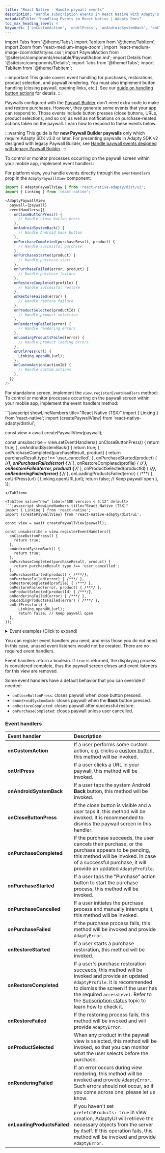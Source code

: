 ```yaml
---
title: "React Native - Handle paywall events"
description: "Handle subscription events in React Native with Adapty's SDK."
metadataTitle: "Handling Events in React Native | Adapty Docs"
toc_max_heading_level: 4
keywords: ['onCustomAction', 'onUrlPress', 'onAndroidSystemBack', 'onCloseButtonPress', 'onPurchaseStarted', 'onPurchaseCompleted', 'onPurchaseFailed', 'onPurchaseCancelled', 'onRestoreStarted', 'onRestoreFailed', 'onRestoreCompleted', 'onProductSelected', 'onLoadingProductsFailed', 'onRenderingFailed']
---
```


import Tabs from '@theme/Tabs';
import TabItem from '@theme/TabItem';
import Zoom from 'react-medium-image-zoom';
import 'react-medium-image-zoom/dist/styles.css';
import PaywallAction from '@site/src/components/reusable/PaywallAction.md';
import Details from '@site/src/components/Details';
import Tabs from '@theme/Tabs';
import TabItem from '@theme/TabItem';

:::important
This guide covers event handling for purchases, restorations, product selection, and paywall rendering. You must also implement button handling (closing paywall, opening links, etc.). See our [guide on handling button actions](react-native-handle-paywall-actions.md) for details.
:::

Paywalls configured with the [Paywall Builder](adapty-paywall-builder) don't need extra code to make and restore purchases. However, they generate some events that your app can respond to. Those events include button presses (close buttons, URLs, product selections, and so on) as well as notifications on purchase-related actions taken on the paywall. Learn how to respond to these events below.

:::warning
This guide is for **new Paywall Builder paywalls** only which require Adapty SDK v3.0 or later. For presenting paywalls in Adapty SDK v2 designed with legacy Paywall Builder, see [Handle paywall events designed with legacy Paywall Builder](react-native-handling-events-legacy).
:::

To control or monitor processes occurring on the paywall screen within your mobile app, implement event handlers:

<Tabs groupId="presentation-method" queryString>
<TabItem value="platform" label="Platform view" default>

For platform view, you handle events directly through the `eventHandlers` prop in the `AdaptyPaywallView` component:

```javascript showLineNumbers title="React Native (TSX)"
import { AdaptyPaywallView } from 'react-native-adapty/dist/ui';
import { Linking } from 'react-native';

<AdaptyPaywallView
  paywall={paywall}
  eventHandlers={{
    onCloseButtonPress() {
      // Handle close button press
    },
    onAndroidSystemBack() {
      // Handle Android back button
    },
    onPurchaseCompleted(purchaseResult, product) {
      // Handle successful purchase
    },
    onPurchaseStarted(product) {
      // Handle purchase start
    },
    onPurchaseFailed(error, product) {
      // Handle purchase failure
    },
    onRestoreCompleted(profile) {
      // Handle successful restore
    },
    onRestoreFailed(error) {
      // Handle restore failure
    },
    onProductSelected(productId) {
      // Handle product selection
    },
    onRenderingFailed(error) {
      // Handle rendering errors
    },
    onLoadingProductsFailed(error) {
      // Handle product loading errors
    },
    onUrlPress(url) {
      Linking.openURL(url);
    },
    onCustomAction(actionId) {
      // Handle custom actions
    },
  }}
/>
```

</TabItem>
<TabItem value="standalone" label="Standalone screen">

For standalone screen, implement the `view.registerEventHandlers` method:
To control or monitor processes occurring on the paywall screen within your mobile app, implement the event handlers method:

<Tabs groupId="version" queryString>
<TabItem value="new" label="SDK version 3.12 or later" default>
```javascript showLineNumbers title="React Native (TSX)"
import { Linking } from 'react-native';
import {createPaywallView} from 'react-native-adapty/dist/ui';

const view = await createPaywallView(paywall);

const unsubscribe = view.setEventHandlers({
  onCloseButtonPress() {
    return true;
  },
  onAndroidSystemBack() {
    return true;
  },
  onPurchaseCompleted(purchaseResult, product) {
    return purchaseResult.type !== 'user_cancelled';
  },
  onPurchaseStarted(product) { /***/},
  onPurchaseFailed(error) { /***/ },
  onRestoreCompleted(profile) { /***/ },
  onRestoreFailed(error, product) { /***/ },
  onProductSelected(productId) { /***/},
  onRenderingFailed(error) { /***/ },
  onLoadingProductsFailed(error) { /***/ },
  onUrlPress(url) {
      Linking.openURL(url);
      return false; // Keep paywall open
  },
});
```
</TabItem>

<TabItem value="new" label="SDK version < 3.12" default>
```javascript showLineNumbers title="React Native (TSX)"
import { Linking } from 'react-native';
import {createPaywallView} from 'react-native-adapty/dist/ui';

const view = await createPaywallView(paywall);

const unsubscribe = view.registerEventHandlers({
  onCloseButtonPress() {
    return true;
  },
  onAndroidSystemBack() {
    return true;
  },
  onPurchaseCompleted(purchaseResult, product) {
    return purchaseResult.type !== 'user_cancelled';
  },
  onPurchaseStarted(product) { /***/},
  onPurchaseFailed(error) { /***/ },
  onRestoreCompleted(profile) { /***/ },
  onRestoreFailed(error, product) { /***/ },
  onProductSelected(productId) { /***/},
  onRenderingFailed(error) { /***/ },
  onLoadingProductsFailed(error) { /***/ },
  onUrlPress(url) {
      Linking.openURL(url);
      return false; // Keep paywall open
  },
});
```
</TabItem>
</Tabs>

</TabItem>
</Tabs>

<Details>
<summary>Event examples (Click to expand)</summary>

```javascript
// onCloseButtonPress
{
  "event": "close_button_press"
}

// onAndroidSystemBack
{
  "event": "android_system_back"
}

// onUrlPress
{
  "event": "url_press",
  "url": "https://example.com/terms"
}

// onCustomAction
{
  "event": "custom_action",
  "actionId": "login"
}

// onProductSelected
{
  "event": "product_selected",
  "productId": "premium_monthly"
}

// onPurchaseStarted
{
  "event": "purchase_started",
  "product": {
    "vendorProductId": "premium_monthly",
    "localizedTitle": "Premium Monthly",
    "localizedDescription": "Premium subscription for 1 month",
    "localizedPrice": "$9.99",
    "price": 9.99,
    "currencyCode": "USD"
  }
}

// onPurchaseCompleted - Success
{
  "event": "purchase_completed",
  "purchaseResult": {
    "type": "success",
    "profile": {
      "accessLevels": {
        "premium": {
          "id": "premium",
          "isActive": true,
          "expiresAt": "2024-02-15T10:30:00Z"
        }
      }
    }
  },
  "product": {
    "vendorProductId": "premium_monthly",
    "localizedTitle": "Premium Monthly",
    "localizedDescription": "Premium subscription for 1 month",
    "localizedPrice": "$9.99",
    "price": 9.99,
    "currencyCode": "USD"
  }
}

// onPurchaseCompleted - Cancelled
{
  "event": "purchase_completed",
  "purchaseResult": {
    "type": "user_cancelled"
  },
  "product": {
    "vendorProductId": "premium_monthly",
    "localizedTitle": "Premium Monthly",
    "localizedDescription": "Premium subscription for 1 month",
    "localizedPrice": "$9.99",
    "price": 9.99,
    "currencyCode": "USD"
  }
}

// onPurchaseFailed
{
  "event": "purchase_failed",
  "error": {
    "code": "purchase_failed",
    "message": "Purchase failed due to insufficient funds",
    "details": {
      "underlyingError": "Insufficient funds in account"
    }
  }
}

// onRestoreCompleted
{
  "event": "restore_completed",
  "profile": {
    "accessLevels": {
      "premium": {
        "id": "premium",
        "isActive": true,
        "expiresAt": "2024-02-15T10:30:00Z"
      }
    },
    "subscriptions": [
      {
        "vendorProductId": "premium_monthly",
        "isActive": true,
        "expiresAt": "2024-02-15T10:30:00Z"
      }
    ]
  }
}

// onRestoreFailed
{
  "event": "restore_failed",
  "error": {
    "code": "restore_failed",
    "message": "Purchase restoration failed",
    "details": {
      "underlyingError": "No previous purchases found"
    }
  }
}

// onRenderingFailed
{
  "event": "rendering_failed",
  "error": {
    "code": "rendering_failed",
    "message": "Failed to render paywall interface",
    "details": {
      "underlyingError": "Invalid paywall configuration"
    }
  }
}

// onLoadingProductsFailed
{
  "event": "loading_products_failed",
  "error": {
    "code": "products_loading_failed",
    "message": "Failed to load products from the server",
    "details": {
      "underlyingError": "Network timeout"
    }
  }
}
```
</Details>

You can register event handlers you need, and miss those you do not need. In this case, unused event listeners would not be created. There are no required event handlers.

Event handlers return a boolean. If `true` is returned, the displaying process is considered complete, thus the paywall screen closes and event listeners for this view are removed.

Some event handlers have a default behavior that you can override if needed:
- `onCloseButtonPress`: closes paywall when close button pressed.
- `onAndroidSystemBack`: closes paywall when the **Back** button pressed.
- `onRestoreCompleted`: closes paywall after successful restore.
- `onPurchaseCompleted`: closes paywall unless user cancelled.

### Event handlers

| Event handler               | Description                                                                                                                                                                                                                                                                                                     |
| :-------------------------- |:----------------------------------------------------------------------------------------------------------------------------------------------------------------------------------------------------------------------------------------------------------------------------------------------------------------|
| **onCustomAction**          | If a user performs some custom action, e.g. clicks a [custom button](paywall-buttons), this method will be invoked.                                                                                                                                                                                             |
| **onUrlPress**              | If a user clicks a URL in your paywall, this method will be invoked.                                                                                                                                                                                                                                            |
| **onAndroidSystemBack**     | If a user taps the system Android **Back** button, this method will be invoked.                                                                                                                                                                                                                                 |
| **onCloseButtonPress**      | If the close button is visible and a user taps it, this method will be invoked. It is recommended to dismiss the paywall screen in this handler.                                                                                                                                                                |
| **onPurchaseCompleted**     | If the purchase succeeds, the user cancels their purchase, or the purchase appears to be pending, this method will be invoked. In case of a successful purchase, it will provide an updated `AdaptyProfile`.                                                                                                    |
| **onPurchaseStarted**       | If a user taps the "Purchase" action button to start the purchase process, this method will be invoked.                                                                                                                                                                                                         |
| **onPurchaseCancelled**     | If a user initiates the purchase process and manually interrupts it, this method will be invoked.                                                                                                                                                                                                               |
| **onPurchaseFailed**        | If the purchase process fails, this method will be invoked and provide `AdaptyError`.                                                                                                                                                                                                                           |
| **onRestoreStarted**        | If a user starts a purchase restoration, this method will be invoked.                                                                                                                                                                                                                                           |
| **onRestoreCompleted**      | If a user's purchase restoration succeeds, this method will be invoked and provide an updated `AdaptyProfile`. It is recommended to dismiss the screen if the user has the required `accessLevel`. Refer to the [Subscription status](react-native-listen-subscription-changes) topic to learn how to check it. |
| **onRestoreFailed**         | If the restoring process fails, this method will be invoked and will provide `AdaptyError`.                                                                                                                                                                                                                     |
| **onProductSelected**       | When any product in the paywall view is selected, this method will be invoked, so that you can monitor what the user selects before the purchase.                                                                                                                                                               |
| **onRenderingFailed**       | If an error occurs during view rendering, this method will be invoked and provide `AdaptyError`. Such errors should not occur, so if you come across one, please let us know.                                                                                                                                   |
| **onLoadingProductsFailed** | If you  haven't set `prefetchProducts: true` in view creation, AdaptyUI will retrieve the necessary objects from the server by itself. If this operation fails, this method will be invoked and provide `AdaptyError`.                                                                                          |

